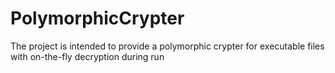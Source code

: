 # PolymorphicCrypter
The project is intended to provide a polymorphic crypter for executable files with on-the-fly decryption during run
